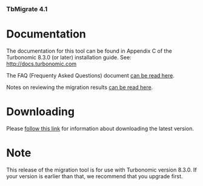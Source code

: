
### TbMigrate 4.1

# Documentation

The documentation for this tool can be found in Appendix C of the Turbonomic 8.3.0 (or later) installation guide. See: http://docs.turbonomic.com

The FAQ (Frequenty Asked Questions) document [can be read here](FAQ.md).

Notes on reviewing the migration results [can be read here](src/REVIEW-CLASSIC_TO_XL.md).

# Downloading

Please [follow this link](DOWNLOAD.md) for information about downloading the latest version.

# Note

This release of the migration tool is for use with Turbonomic version 8.3.0. If your version is earlier than that, we recommend that you upgrade first.
